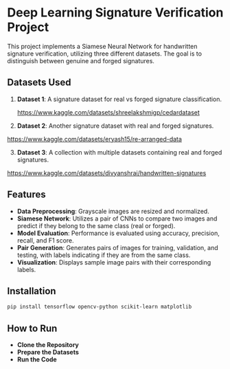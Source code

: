 # Deep Learning Signature Verification Project

This project implements a Siamese Neural Network for handwritten signature verification, utilizing three different datasets. The goal is to distinguish between genuine and forged signatures.

## Datasets Used

1. **Dataset 1**: A signature dataset for real vs forged signature classification.

   https://www.kaggle.com/datasets/shreelakshmigp/cedardataset
   
2. **Dataset 2**: Another signature dataset with real and forged signatures.

https://www.kaggle.com/datasets/eryash15/re-arranged-data
   
3. **Dataset 3**: A collection with multiple datasets containing real and forged signatures.

https://www.kaggle.com/datasets/divyanshrai/handwritten-signatures


## Features

- **Data Preprocessing**: Grayscale images are resized and normalized.
- **Siamese Network**: Utilizes a pair of CNNs to compare two images and predict if they belong to the same class (real or forged).
- **Model Evaluation**: Performance is evaluated using accuracy, precision, recall, and F1 score.
- **Pair Generation**: Generates pairs of images for training, validation, and testing, with labels indicating if they are from the same class.
- **Visualization**: Displays sample image pairs with their corresponding labels.

## Installation

```bash
pip install tensorflow opencv-python scikit-learn matplotlib
```
## How to Run
- **Clone the Repository**
- **Prepare the Datasets**
- **Run the Code**
